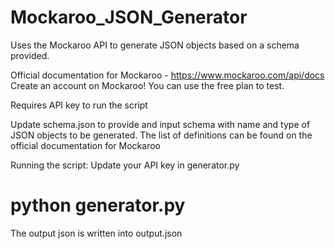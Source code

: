 # Mockaroo_JSON_Generator
Uses the Mockaroo API to generate JSON objects based on a schema provided. 

Official documentation for Mockaroo - https://www.mockaroo.com/api/docs
Create an account on Mockaroo! You can use the free plan to test.

Requires API key to run the script

Update schema.json to provide and input schema with name and type of JSON objects to be generated.
The list of definitions can be found on the official documentation for Mockaroo

Running the script:
Update your API key in generator.py

# python generator.py

The output json is written into output.json
